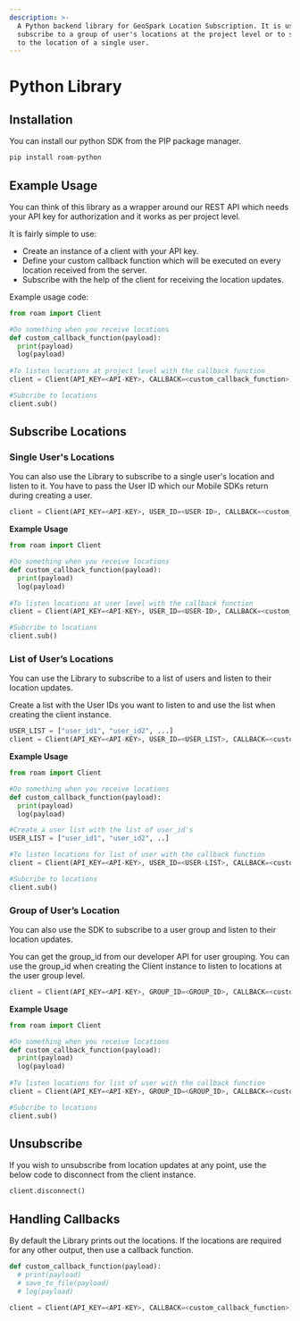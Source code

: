 ```yaml
---
description: >-
  A Python backend library for GeoSpark Location Subscription. It is used to
  subscribe to a group of user's locations at the project level or to subscribe
  to the location of a single user.
---
```


# Python Library

## Installation

You can install our python SDK from the PIP package manager.

```python
pip install roam-python
```

## Example Usage

You can think of this library as a wrapper around our REST API which needs your API key for authorization and it works as per project level.

It is fairly simple to use:

* Create an instance of a client with your API key.
* Define your custom callback function which will be executed on every location received from the server.
* Subscribe with the help of the client for receiving the location updates.

Example usage code:

```python
from roam import Client​

#Do something when you receive locations
def custom_callback_function(payload):    
  print(payload)    
  log(payload)
  
​#To listen locations at project level with the callback function
client = Client(API_KEY=<API-KEY>, CALLBACK=<custom_callback_function>)

​#Subcribe to locations
client.sub()
```

## Subscribe Locations <a id="Subscribe-Locations"></a>

### Single User's Locations <a id="Single-User&apos;s-Locations"></a>

You can also use the Library to subscribe to a single user's location and listen to it. You have to pass the User ID which our Mobile SDKs return during creating a user.

```python
client = Client(API_KEY=<API-KEY>, USER_ID=<USER-ID>, CALLBACK=<custom_callback_function>)
```

**Example Usage**

```python
from roam import Client​

#Do something when you receive locations
def custom_callback_function(payload):    
  print(payload)    
  log(payload)
  
​#To listen locations at user level with the callback function
client = Client(API_KEY=<API-KEY>, USER_ID=<USER-ID>, CALLBACK=<custom_callback_function>)

​#Subcribe to locations
client.sub()
```

### List of User’s Locations <a id="List-of-User&#x2019;s-Locations"></a>

You can use the Library to subscribe to a list of users and listen to their location updates.

Create a list with the User IDs you want to listen to and use the list when creating the client instance.

```python
USER_LIST = ["user_id1", "user_id2", ...]
client = Client(API_KEY=<API-KEY>, USER_ID=<USER_LIST>, CALLBACK=<custom_callback_function>)
```

**Example Usage**

```python
from roam import Client​

#Do something when you receive locations
def custom_callback_function(payload):    
  print(payload)    
  log(payload)​

#Create a user list with the list of user_id's
USER_LIST = ["user_id1", "user_id2", ..]​

#To listen locations for list of user with the callback function
client = Client(API_KEY=<API-KEY>, USER_ID=<USER-LIST>, CALLBACK=<custom_callback_function>)​

#Subcribe to locations
client.sub()
```

### Group of User’s Location <a id="Group-of-User&#x2019;s-Location"></a>

You can also use the SDK to subscribe to a user group and listen to their location updates.

You can get the group\_id from our developer API for user grouping. You can use the group\_id when creating the Client instance to listen to locations at the user group level.

```python
client = Client(API_KEY=<API-KEY>, GROUP_ID=<GROUP_ID>, CALLBACK=<custom_callback_function>)
```

**Example Usage**

```python
from roam import Client​

#Do something when you receive locations
def custom_callback_function(payload):    
  print(payload)    
  log(payload)
  
​#To listen locations for list of user with the callback function
client = Client(API_KEY=<API-KEY>, GROUP_ID=<GROUP_ID>, CALLBACK=<custom_callback_function>)​

#Subcribe to locations
client.sub()
```

## Unsubscribe

If you wish to unsubscribe from location updates at any point, use the below code to disconnect from the client instance.

```python
client.disconnect()
```

## Handling Callbacks 

By default the Library prints out the locations. If the locations are required for any other output, then use a callback function.

```python
def custom_callback_function(payload):    
  # print(payload)    
  # save_to_file(payload)    
  # log(payload)
  
​client = Client(API_KEY=<API-KEY>, CALLBACK=<custom_callback_function>)
```



